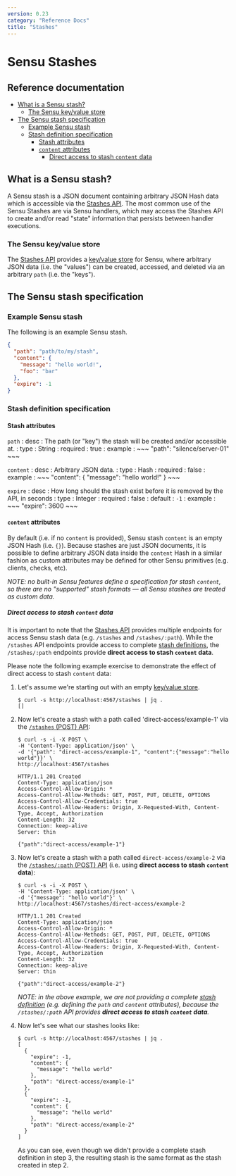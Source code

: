 ```yaml
---
version: 0.23
category: "Reference Docs"
title: "Stashes"
---
```


# Sensu Stashes

## Reference documentation

- [What is a Sensu stash?](#what-is-a-sensu-stash)
  - [The Sensu key/value store](#the-sensu-keyvalue-store)
- [The Sensu stash specification](#the-sensu-stash-specification)
  - [Example Sensu stash](#example-sensu-stash)
  - [Stash definition specification](#stash-definition-specification)
    - [Stash attributes](#stash-attributes)
    - [`content` attributes](#content-attributes)
      - [Direct access to stash `content` data](#direct-access-to-stash-content-data)

## What is a Sensu stash?

A Sensu stash is a JSON document containing arbitrary JSON Hash data which is
accessible via the [Stashes API][1]. The most common use of the Sensu Stashes
are via Sensu handlers, which may access the Stashes API to create and/or read
"state" information that persists between handler executions.

### The Sensu key/value store

The [Stashes API][1] provides a [key/value store][1] for Sensu, where arbitrary
JSON data (i.e. the "values") can be created, accessed, and deleted via an
arbitrary `path` (i.e. the "keys").

## The Sensu stash specification

### Example Sensu stash

The following is an example Sensu stash.

~~~ json
{
  "path": "path/to/my/stash",
  "content": {
    "message": "hello world!",
    "foo": "bar"
  },
  "expire": -1
}
~~~

### Stash definition specification

#### Stash attributes

`path`
: desc
  : The path (or "key") the stash will be created and/or accessible at.
: type
  : String
: required
  : true
: example
  : ~~~
    "path": "silence/server-01"
    ~~~

`content`
: desc
  : Arbitrary JSON data.
: type
  : Hash
: required
  : false
: example
  : ~~~
    "content": {
      "message": "hello world!"
    }
    ~~~  

`expire`
: desc
  : How long should the stash exist before it is removed by the API, in seconds
: type
  : Integer
: required
  : false
: default
  : `-1`
: example
  : ~~~
    "expire": 3600
    ~~~

#### `content` attributes

By default (i.e. if no `content` is provided), Sensu stash `content` is an empty
JSON Hash (i.e. `{}`). Because stashes are just JSON documents, it is possible
to define arbitrary JSON data inside the `content` Hash in a similar fashion as
custom attributes may be defined for other Sensu primitives (e.g. clients,
checks, etc).

_NOTE: no built-in Sensu features define a specification for stash `content`, so
there are no "supported" stash formats &mdash; all Sensu stashes are treated as
custom data._

##### Direct access to stash `content` data

It is important to note that the [Stashes API][1] provides multiple endpoints
for access Sensu stash data (e.g. `/stashes` and `/stashes/:path`). While the
`/stashes` API endpoints provide access to complete [stash definitions][2], the
`/stashes/:path` endpoints provide **direct access to stash `content` data**.

Please note the following example exercise to demonstrate the effect of direct
access to stash `content` data:

1. Let's assume we're starting out with an empty [key/value store][4].

   ~~~ shell
   $ curl -s http://localhost:4567/stashes | jq .
   []
   ~~~

2. Now let's create a stash with a path called 'direct-access/example-1' via the
   [`/stashes` (POST) API][?]:

   ~~~ shell
   $ curl -s -i -X POST \
   -H 'Content-Type: application/json' \
   -d '{"path": "direct-access/example-1", "content":{"message":"hello world"}}' \
   http://localhost:4567/stashes

   HTTP/1.1 201 Created
   Content-Type: application/json
   Access-Control-Allow-Origin: *
   Access-Control-Allow-Methods: GET, POST, PUT, DELETE, OPTIONS
   Access-Control-Allow-Credentials: true
   Access-Control-Allow-Headers: Origin, X-Requested-With, Content-Type, Accept, Authorization
   Content-Length: 32
   Connection: keep-alive
   Server: thin

   {"path":"direct-access/example-1"}
   ~~~

3. Now let's create a stash with a path called `direct-access/example-2` via the
   [`/stashes/:path` (POST) API][?] (i.e. using **direct access to stash
   `content` data**):

   ~~~ shell
   $ curl -s -i -X POST \
   -H 'Content-Type: application/json' \
   -d '{"message": "hello world"}' \
   http://localhost:4567/stashes/direct-access/example-2

   HTTP/1.1 201 Created
   Content-Type: application/json
   Access-Control-Allow-Origin: *
   Access-Control-Allow-Methods: GET, POST, PUT, DELETE, OPTIONS
   Access-Control-Allow-Credentials: true
   Access-Control-Allow-Headers: Origin, X-Requested-With, Content-Type, Accept, Authorization
   Content-Length: 32
   Connection: keep-alive
   Server: thin

   {"path":"direct-access/example-2"}
   ~~~

   _NOTE: in the above example, we are not providing a complete [stash
   definition][?] (e.g. defining the `path` and `content` attributes), because
   the `/stashes/:path` API provides **direct access to stash `content` data**._

4. Now let's see what our stashes looks like:

   ~~~ shell
   $ curl -s http://localhost:4567/stashes | jq .
   [
     {
       "expire": -1,
       "content": {
         "message": "hello world"
       },
       "path": "direct-access/example-1"
     },
     {
       "expire": -1,
       "content": {
         "message": "hello world"
       },
       "path": "direct-access/example-2"
     }
   ]
   ~~~

   As you can see, even though we didn't provide a complete stash definition in
   step 3, the resulting stash is the same format as the stash created in step
   2.


[1]:  api-stashes
[2]:  #stash-definition-specification
[3]:  #content-attributes
[4]:  #the-sensu-keyvalue-store

[?]:  #
